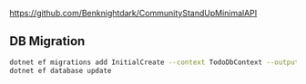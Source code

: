 https://github.com/Benknightdark/CommunityStandUpMinimalAPI

## DB Migration
``` bash
dotnet ef migrations add InitialCreate --context TodoDbContext --output-dir Migrations/SqliteMigrations
dotnet ef database update

```